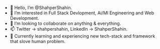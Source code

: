 - 👋 Hello, I’m @ShahperShahin.
- 👀 I’m interested in Full Stack Devlopment, Ai/Ml Engineering and Web Development.
- 💞️ I’m looking to collaborate on anything & everything.
- 📫 Twitter -> shahpershahin, LinkedIn -> ShahperShahin.
- 🎯 Currently learning and experiencing new tech-stack and framework that slove human problem.

<!---
ShahperShahin/ShahperShahin is a ✨ special ✨ repository because its `README.md` (this file) appears on your GitHub profile.
You can click the Preview link to take a look at your changes.
--->
